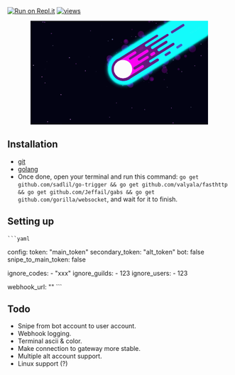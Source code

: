 [![Run on Repl.it](https://repl.it/badge/github/azaelgg/meteoric)](https://repl.it/github/azaelgg/meteoric) [![views](https://hits.seeyoufarm.com/api/count/incr/badge.svg?url=https://github.com/azaelgg/meteoric)](https://hits.seeyoufarm.com)

<p align="center">
    <img src="meteoric.gif" alt="animated"/>
</p>

## Installation
  - [git](https://git-scm.com/download)
  - [golang](https://golang.org/dl/)
  - Once done, open your terminal and run this command: `go get github.com/sadlil/go-trigger && go get github.com/valyala/fasthttp && go get github.com/Jeffail/gabs && go get github.com/gorilla/websocket`, and wait for it to finish.

## Setting up
    ```yaml
config:
  token: "main_token"
  secondary_token: "alt_token"
  bot: false
  snipe_to_main_token: false

  ignore_codes: 
    - "xxx"
  ignore_guilds:
    - 123
  ignore_users:
    - 123

  webhook_url: ""
    ```

## Todo
  - Snipe from bot account to user account.
  - Webhook logging.
  - Terminal ascii & color.
  - Make connection to gateway more stable.
  - Multiple alt account support.
  - Linux support (?)
